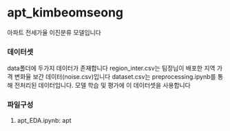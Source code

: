 # apt_kimbeomseong
아파트 전세가율 이진분류 모델입니다

### 데이터셋
data폴더에 두가지 데이터가 존재합니다
region_inter.csv는 팀장님이 배포한 지역 가격 변화율 보간 데이터(noise.csv)입니다
dataset.csv는 preprocessing.ipynb를 통해 전처리된 데이터입니다. 모델 학습 및 평가에 이 데이터셋을 사용합니다

### 파일구성
1. apt_EDA.ipynb: apt 
